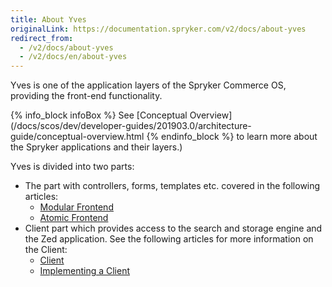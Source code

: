 ```yaml
---
title: About Yves
originalLink: https://documentation.spryker.com/v2/docs/about-yves
redirect_from:
  - /v2/docs/about-yves
  - /v2/docs/en/about-yves
---
```


Yves is one of the application layers of the Spryker Commerce OS, providing the front-end functionality. 

{% info_block infoBox %}
See [Conceptual Overview](/docs/scos/dev/developer-guides/201903.0/architecture-guide/conceptual-overview.html
{% endinfo_block %} to learn more about the Spryker applications and their layers.)

Yves is divided into two parts:

* The part with controllers, forms, templates etc. covered in the following articles:
    * [Modular Frontend](/docs/scos/dev/developer-guides/201903.0/development-guide/back-end/yves/modular-frontend.html)
    * [Atomic Frontend](/docs/scos/dev/developer-guides/201903.0/development-guide/front-end/yves/atomic-frontend/atomic-frontend-general-overview.html)
 * Client part which provides access to the search and storage engine and the Zed application. See the following articles for more information on the Client:
     * [Client](https://documentation.spryker.com/v2/docs/client )
     * [Implementing a Client](https://documentation.spryker.com/v2/docs/implementing-a-client )

